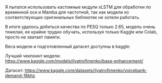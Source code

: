 Я пытался использовать кастомные модули xLSTM для обработки по временной оси и Mamba для частотной, так как модели из соответствующих оригинальных библиотек не хотели работать.

В итоге удалось добиться качества по PESQ только 2.65, модель очень тяжелая, ее крайне трудно обучать, используя только Kaggle или Colab, просто не хватает памяти.

Веса модели и подготовленный датасет доступны в kaggle:


Лучший чекпоинт модели: https://www.kaggle.com/models/ilyatrofimenko/base-enhancement/


Датасет: https://www.kaggle.com/datasets/ilyatrofimenko/voicebank-demand-16khz
